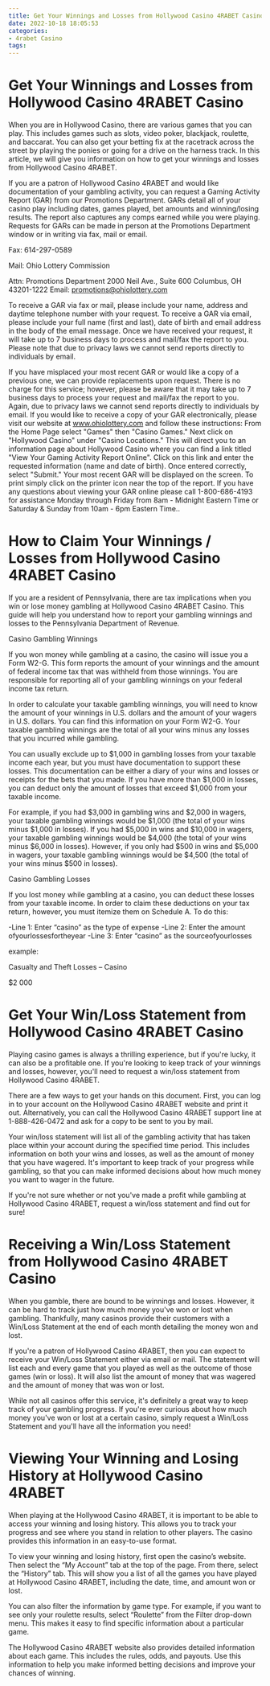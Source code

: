 ```yaml
---
title: Get Your Winnings and Losses from Hollywood Casino 4RABET Casino
date: 2022-10-18 18:05:53
categories:
- 4rabet Casino
tags:
---
```



#  Get Your Winnings and Losses from Hollywood Casino 4RABET Casino

When you are in Hollywood Casino, there are various games that you can play. This includes games such as slots, video poker, blackjack, roulette, and baccarat. You can also get your betting fix at the racetrack across the street by playing the ponies or going for a drive on the harness track. In this article, we will give you information on how to get your winnings and losses from Hollywood Casino 4RABET.

If you are a patron of Hollywood Casino 4RABET and would like documentation of your gambling activity, you can request a Gaming Activity Report (GAR) from our Promotions Department. GARs detail all of your casino play including dates, games played, bet amounts and winning/losing results. The report also captures any comps earned while you were playing. Requests for GARs can be made in person at the Promotions Department window or in writing via fax, mail or email.

Fax: 614-297-0589

Mail: Ohio Lottery Commission

Attn: Promotions Department
2000 Neil Ave., Suite 600
Columbus, OH 43201-1222
Email: promotions@ohiolottery.com

To receive a GAR via fax or mail, please include your name, address and daytime telephone number with your request. To receive a GAR via email, please include your full name (first and last), date of birth and email address in the body of the email message. Once we have received your request, it will take up to 7 business days to process and mail/fax the report to you. Please note that due to privacy laws we cannot send reports directly to individuals by email.

If you have misplaced your most recent GAR or would like a copy of a previous one, we can provide replacements upon request. There is no charge for this service; however, please be aware that it may take up to 7 business days to process your request and mail/fax the report to you. Again, due to privacy laws we cannot send reports directly to individuals by email. If you would like to receive a copy of your GAR electronically, please visit our website at www.ohiolottery.com and follow these instructions: From the Home Page select "Games" then "Casino Games." Next click on "Hollywood Casino" under "Casino Locations." This will direct you to an information page about Hollywood Casino where you can find a link titled "View Your Gaming Activity Report Online". Click on this link and enter the requested information (name and date of birth). Once entered correctly, select "Submit." Your most recent GAR will be displayed on the screen. To print simply click on the printer icon near the top of the report. If you have any questions about viewing your GAR online please call 1-800-686-4193 for assistance Monday through Friday from 8am - Midnight Eastern Time or Saturday & Sunday from 10am - 6pm Eastern Time..

#  How to Claim Your Winnings / Losses from Hollywood Casino 4RABET Casino

If you are a resident of Pennsylvania, there are tax implications when you win or lose money gambling at Hollywood Casino 4RABET Casino. This guide will help you understand how to report your gambling winnings and losses to the Pennsylvania Department of Revenue.

Casino Gambling Winnings

If you won money while gambling at a casino, the casino will issue you a Form W2-G. This form reports the amount of your winnings and the amount of federal income tax that was withheld from those winnings. You are responsible for reporting all of your gambling winnings on your federal income tax return.

In order to calculate your taxable gambling winnings, you will need to know the amount of your winnings in U.S. dollars and the amount of your wagers in U.S. dollars. You can find this information on your Form W2-G. Your taxable gambling winnings are the total of all your wins minus any losses that you incurred while gambling.

You can usually exclude up to $1,000 in gambling losses from your taxable income each year, but you must have documentation to support these losses. This documentation can be either a diary of your wins and losses or receipts for the bets that you made. If you have more than $1,000 in losses, you can deduct only the amount of losses that exceed $1,000 from your taxable income.

For example, if you had $3,000 in gambling wins and $2,000 in wagers, your taxable gambling winnings would be $1,000 (the total of your wins minus $1,000 in losses). If you had $5,000 in wins and $10,000 in wagers, your taxable gambling winnings would be $4,000 (the total of your wins minus $6,000 in losses). However, if you only had $500 in wins and $5,000 in wagers, your taxable gambling winnings would be $4,500 (the total of your wins minus $500 in losses).

Casino Gambling Losses

If you lost money while gambling at a casino, you can deduct these losses from your taxable income. In order to claim these deductions on your tax return, however, you must itemize them on Schedule A. To do this:

-Line 1: Enter “casino” as the type of expense 
-Line 2: Enter the amount ofyourlossesfortheyear 
-Line 3: Enter “casino” as the sourceofyourlosses 

example:

 Casualty and Theft Losses – Casino 

$2 000

#  Get Your Win/Loss Statement from Hollywood Casino 4RABET Casino

Playing casino games is always a thrilling experience, but if you're lucky, it can also be a profitable one. If you're looking to keep track of your winnings and losses, however, you'll need to request a win/loss statement from Hollywood Casino 4RABET.

There are a few ways to get your hands on this document. First, you can log in to your account on the Hollywood Casino 4RABET website and print it out. Alternatively, you can call the Hollywood Casino 4RABET support line at 1-888-426-0472 and ask for a copy to be sent to you by mail.

Your win/loss statement will list all of the gambling activity that has taken place within your account during the specified time period. This includes information on both your wins and losses, as well as the amount of money that you have wagered. It's important to keep track of your progress while gambling, so that you can make informed decisions about how much money you want to wager in the future.

If you're not sure whether or not you've made a profit while gambling at Hollywood Casino 4RABET, request a win/loss statement and find out for sure!

#  Receiving a Win/Loss Statement from Hollywood Casino 4RABET Casino

When you gamble, there are bound to be winnings and losses. However, it can be hard to track just how much money you've won or lost when gambling. Thankfully, many casinos provide their customers with a Win/Loss Statement at the end of each month detailing the money won and lost.

If you're a patron of Hollywood Casino 4RABET, then you can expect to receive your Win/Loss Statement either via email or mail. The statement will list each and every game that you played as well as the outcome of those games (win or loss). It will also list the amount of money that was wagered and the amount of money that was won or lost.

While not all casinos offer this service, it's definitely a great way to keep track of your gambling progress. If you're ever curious about how much money you've won or lost at a certain casino, simply request a Win/Loss Statement and you'll have all the information you need!

#  Viewing Your Winning and Losing History at Hollywood Casino 4RABET

When playing at the Hollywood Casino 4RABET, it is important to be able to access your winning and losing history. This allows you to track your progress and see where you stand in relation to other players. The casino provides this information in an easy-to-use format.

To view your winning and losing history, first open the casino’s website. Then select the “My Account” tab at the top of the page. From there, select the “History” tab. This will show you a list of all the games you have played at Hollywood Casino 4RABET, including the date, time, and amount won or lost.

You can also filter the information by game type. For example, if you want to see only your roulette results, select “Roulette” from the Filter drop-down menu. This makes it easy to find specific information about a particular game.

The Hollywood Casino 4RABET website also provides detailed information about each game. This includes the rules, odds, and payouts. Use this information to help you make informed betting decisions and improve your chances of winning.